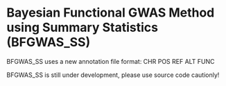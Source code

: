 Bayesian Functional GWAS Method using Summary Statistics (BFGWAS_SS) 
=======
BFGWAS_SS uses a new annotation file format: CHR POS REF ALT FUNC

BFGWAS_SS is still under development, please use source code cautionly!

